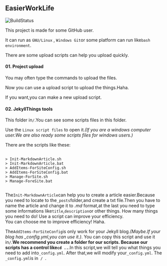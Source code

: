 ## EasierWorkLife
![BuildStatus](https://sunbossrs.github.io/assets/icons/isbuilding.png)

This project is made for some GitHub user.  
  
It can run as <code>GNU/Linux</code> , <code>Windows Git</code>or some platform can run like<code>bash environment</code>.  
  
There are some upload scripts can help you upload quickly.  
  
#### 01. Project upload
You may often type the commands to upload the files.  
  
Now you can use a upload script to upload the things.Haha.  
  
If you want,you can make a new upload script.  
  
#### 02. JekyllThings tools
This folder in<code>/</code>.You can see some scripts files in this folder.  
  
Use the <code>Linux script files</code> to open it.*(If you are a windows computer user.We are also ready some scripts files for windows users.)*  
  
There are the scripts like these:
<pre>
  <code>
> Init-MarkdownArticle.sh
> Init-MarkdownArticle.bat
> AddItems-ForSiteConfig.sh
> AddItems-ForSiteConfig.bat
> Manage-ForSite.sh
> Manage-ForeSite.bat
  </code>
</pre>
The<code>Init-MarkdownArticle</code>can help you to create a article easier.Because you need to locate to the<code>_posts</code>folder,and create a txt file.Then you have to name the article and change it to *.md* format,at the last you need to type some informations like<code>title</code>,<code>description</code>or other things. How many things you need to do! Use a script can improve your efficiency.  
You can choose me to improve efficiency! Haha.  
  
The<code>AddItems-ForSiteConfig</code>is only work for your Jekyll blog.*(Maybe.If your blog has _config.yml,you can use it.)*. You can copy this script and use it in<code>/</code>.**We recommend you create a folder for our scripts. Because our scripts has a control like<code>cd ..</code>**.In this script,we will tell you what things you need to add into<code>_config.yml</code>. After that,we will modify your<code>_config.yml</code>. The <code>_config.yml</code>is in<code> / </code>.
